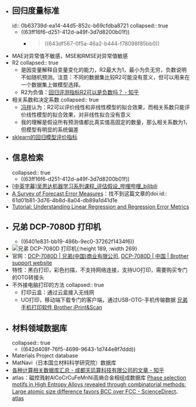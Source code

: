 - ## 回归度量标准
  id:: 0b63739d-ea14-44d5-852c-b69cfdba8721
  collapsed:: true
	- ((63ff16f6-d251-412d-a49f-3d7d8200b01f))
		- > ((643df567-0f5a-46a2-b444-f78098f85bb0))
- MAE对异常值不敏感，MSE和RMSE对异常值敏感
- R2
  collapsed:: true
	- 是因变量解释自变量变化的能力，R2最大为1，最小为负无穷，负数说明不如随机预测。注意：不同的数据集比较R2可能没有意义，但可以用来在一个数据集上做模型选择。
	- R2为负值：[回归评测指标R2可以是负数吗？ - 知乎](https://zhuanlan.zhihu.com/p/353112893)
- 相关系数和决定系数
  collapsed:: true
	- [冯祥](https://www.zhihu.com/question/32021302/answer/536856366)认为：R2可以评价线性和非线性模型的拟合效果，而相关系数只能评价线性模型的拟合效果，对非线性拟合没有意义
	- 我的理解是假设所有预测值都比真实值高固定的数量，那么相关系数为1，但模型有明显的系统偏差
- [sklearn的回归模型评价指标](https://scikit-learn.org/stable/modules/model_evaluation.html#regression-metrics)
- ## 信息检索
  collapsed:: true
	- ((63ff16f6-d251-412d-a49f-3d7d8200b01f))
- [[中英字幕]吴恩达机器学习系列课程_评估假设_哔哩哔哩_bilibili](https://www.bilibili.com/video/BV164411b7dx?p=59)
- [A Survey of Forecast Error Measures](https://www.researchgate.net/profile/Adriaan-Brebels/publication/281718517_A_survey_of_forecast_error_measures/links/56f43b2408ae81582bf0a1a9/A-survey-of-forecast-error-measures.pdf)：找不到这篇文章的doi
  id:: 61d01b81-3d76-4b8d-8a04-db89a1d41d1e
- [Tutorial: Understanding Linear Regression and Regression Error Metrics](https://www.dataquest.io/blog/understanding-regression-error-metrics/)
- ## 兄弟 DCP-7080D 打印机
	- ((6401e831-bb19-486b-9ec0-37262f1434f6))
- ![兄弟 DCP-7080D 打印机](https://www.brother.cn/-/media/ap/cn/products/prt/dcp-7080d/function02.ashx){:height 189, :width 269}
- 官网：[DCP-7080D | 兄弟(中国)商业有限公司](https://www.brother.cn/printer/fb/dcp-7080d#SpecArea), [DCP-7080D | 中国 | Brother support website](https://support.brother.com/g/b/producttop.aspx?c=cn&lang=zh&prod=dcp7080d_cn&cgi=mfc542%2fzh%2fsrc%3dDXP)
- 特性：黑白打印，彩色扫描，不支持网络连接，支持UO打印，需要购买专门的OTG转接头
- 不外接电脑打印的方法
  collapsed:: true
	- 打印云盒：通过云盒接入无线网
	- UO打印，移动端下载专门的客户端，通过USB-OTG-手机传输数据 [兄弟手机打印软件 Brother iPrint&Scan](https://www.brother.cn/minisite/iprint_scan/index.html)
- ## 材料领域数据库
  collapsed:: true
	- ((642d408f-76f5-4699-9643-1d744e8f7ddd))
- Materials Project database
- MatNavi（日本国立材料科学研究院）数据库
- [各种计算相关数据库汇总 - 成都天玑算科技有限公司的文章 - 知乎](https://zhuanlan.zhihu.com/p/424136333)
- atlas：磁控溅射AlCoCrCuFeMnNi高熵合金相组成数据库 [Phase selection motifs in High Entropy Alloys revealed through combinatorial methods: Large atomic size difference favors BCC over FCC - ScienceDirect](https://www.sciencedirect.com/science/article/pii/S1359645419300382)、[atlas](http://materialsatlasproject.org/)